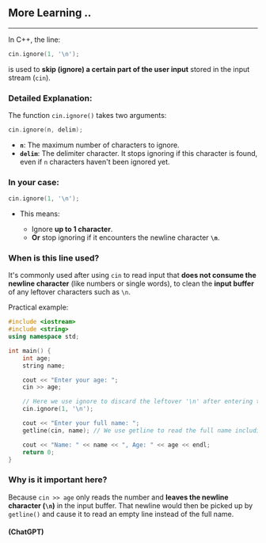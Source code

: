 ## More Learning ..

---

In C++, the line:

```cpp
cin.ignore(1, '\n');
```

is used to **skip (ignore) a certain part of the user input** stored in the input stream (`cin`).

### Detailed Explanation:

The function `cin.ignore()` takes two arguments:

```cpp
cin.ignore(n, delim);
```

- **`n`**: The maximum number of characters to ignore.
- **`delim`**: The delimiter character. It stops ignoring if this character is found, even if `n` characters haven't been ignored yet.

### In your case:

```cpp
cin.ignore(1, '\n');
```

- This means:

  - Ignore **up to 1 character**.
  - **Or** stop ignoring if it encounters the newline character **`\n`**.

### When is this line used?

It's commonly used after using `cin` to read input that **does not consume the newline character** (like numbers or single words), to clean the **input buffer** of any leftover characters such as `\n`.

Practical example:

```cpp
#include <iostream>
#include <string>
using namespace std;

int main() {
    int age;
    string name;

    cout << "Enter your age: ";
    cin >> age;

    // Here we use ignore to discard the leftover '\n' after entering the age
    cin.ignore(1, '\n');

    cout << "Enter your full name: ";
    getline(cin, name); // We use getline to read the full name including spaces

    cout << "Name: " << name << ", Age: " << age << endl;
    return 0;
}
```

### Why is it important here?

Because `cin >> age` only reads the number and **leaves the newline character (`\n`)** in the input buffer. That newline would then be picked up by `getline()` and cause it to read an empty line instead of the full name.

#### (ChatGPT)
